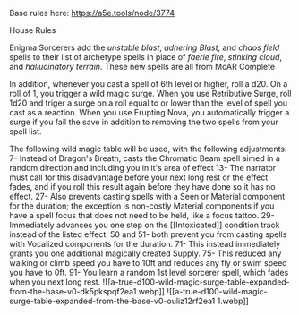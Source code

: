 Base rules here: https://a5e.tools/node/3774

House Rules

Enigma Sorcerers add the *unstable blast*, *adhering Blast*, and *chaos field* spells to their list of archetype spells in place of *faerie fire*, *stinking cloud*, and *hallucinatory terrain*.  These new spells are all from MoAR Complete

In addition, whenever you cast a spell of 6th level or higher, roll a d20. On a roll of 1, you trigger a wild magic surge. When you use Retributive Surge, roll 1d20 and triger a surge on a roll equal to or lower than the level of spell you cast as a reaction. When you use Erupting Nova, you automatically trigger a surge if you fail the save in addition to removing the two spells from your spell list.

The following wild magic table will be used, with the following adjustments:
7- Instead of Dragon's Breath, casts the Chromatic Beam spell aimed in a random direction and including you in it's area of effect
13- The narrator must call for this disadvantage before your next long rest or the effect fades, and if you roll this result again before they have done so it has no effect.
27- Also prevents casting spells with a Seen or Material component for the duration; the exception is non-costly Material components if you have a spell focus that does not need to be held, like a focus tattoo.
29- Immediately advances you one step on the [[Intoxicated]] condition track instead of the listed effect.
50 and 51- both prevent you from casting spells with Vocalized components for the duration.
71- This instead immediately grants you one additional magically created Supply.
75- This reduced any walking or climb speed you have to 10ft and reduces any fly or swim speed you have to 0ft.
91- You learn a random 1st level sorcerer spell, which fades when you next long rest.
![[a-true-d100-wild-magic-surge-table-expanded-from-the-base-v0-dk5pkspqf2ea1.webp]]
![[a-true-d100-wild-magic-surge-table-expanded-from-the-base-v0-ouliz12rf2ea1 1.webp]]